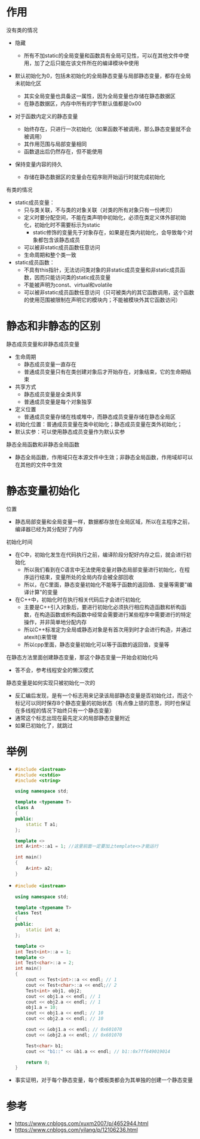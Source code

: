 # 作用

没有类的情况

- 隐藏
  - 所有不加static的全局变量和函数具有全局可见性，可以在其他文件中使用，加了之后只能在该文件所在的编译模块中使用
- 默认初始化为0，包括未初始化的全局静态变量与局部静态变量，都存在全局未初始化区
  - 其实全局变量也具备这一属性，因为全局变量也存储在静态数据区
  - 在静态数据区，内存中所有的字节默认值都是0x00
- 对于函数内定义的静态变量
  - 始终存在，只进行一次初始化（如果函数不被调用，那么静态变量就不会被调用）
  - 其作用范围与局部变量相同
  - 函数退出后仍然存在，但不能使用

- 保持变量内容的持久
  - 存储在静态数据区的变量会在程序刚开始运行时就完成初始化




有类的情况

- static成员变量：
  - 只与类关联，不与类的对象关联（对类的所有对象只有一份拷贝）
  - 定义时要分配空间，不能在类声明中初始化，必须在类定义体外部初始化，初始化时不需要标示为static
    - static修饰的变量先于对象存在，如果是在类内初始化，会导致每个对象都包含该静态成员
  - 可以被非static成员函数任意访问
  - 生命周期和整个类一致
- static成员函数：
  - 不具有this指针，无法访问类对象的非static成员变量和非static成员函数，因而只能访问类的static成员变量
  - 不能被声明为const、virtual和volatile
  - 可以被非static成员函数任意访问（只可被类内的其它函数调用，这个函数的使用范围被限制在声明它的模块内；不能被模块外其它函数访问）





# 静态和非静态的区别

静态成员变量和非静态成员变量

- 生命周期
  - 静态成员变量一直存在
  - 普通成员变量只有在类创建对象后才开始存在，对象结束，它的生命期结束
- 共享方式
  - 静态成员变量是全类共享
  - 普通成员变量是每个对象独享
- 定义位置
  - 普通成员变量存储在栈或堆中，而静态成员变量存储在静态全局区
- 初始化位置：普通成员变量在类中初始化；静态成员变量在类外初始化；
- 默认实参：可以使用静态成员变量作为默认实参



静态全局函数和非静态全局函数

- 静态全局函数，作用域只在本源文件中生效；非静态全局函数，作用域却可以在其他的文件中生效







# 静态变量初始化

位置

- 静态局部变量和全局变量一样，数据都存放在全局区域，所以在主程序之前，编译器已经为其分配好了内存



初始化时间

- 在C中，初始化发生在代码执行之前，编译阶段分配好内存之后，就会进行初始化
  - 所以我们看到在C语言中无法使用变量对静态局部变量进行初始化，在程序运行结束，变量所处的全局内存会被全部回收
  - 所以，在C里面，静态变量初始化不能等于函数的返回值、变量等需要"编译计算"的变量
- 在C++中，初始化时在执行相关代码后才会进行初始化
  - 主要是C++引入对象后，要进行初始化必须执行相应构造函数和析构函数，在构造函数或析构函数中经常会需要进行某些程序中需要进行的特定操作，并非简单地分配内存
  - 所以C++标准定为全局或静态对象是有首次用到时才会进行构造，并通过atexit()来管理
  - 所以cpp里面，静态变量初始化可以等于函数的返回值，变量等



在静态方法里面创建静态变量，那这个静态变量一开始会初始化吗

- 答不会，参考线程安全的懒汉模式



静态变量是如何实现只被初始化一次的

- 反汇编后发现，是有一个标志用来记录该局部静态变量是否初始化过，而这个标记可以同时保存8个静态变量的初始状态（有点像上锁的意思，同时也保证在多线程的情况下始终只有一个静态变量）
- 通常这个标志出现在最先定义的局部静态变量附近
- 如果已初始化了，就跳过







# 举例

- ```cpp
  #include <iostream>
  #include <cstdio>
  #include <string>
  
  using namespace std;
  
  template <typename T>
  class A
  {
  public:
      static T a1;
  };
  
  template <>
  int A<int>::a1 = 1; //这里前面一定要加上template<>才能运行
  
  int main()
  {
      A<int> a2;
  }
  ```
  
- ```cpp
  #include <iostream>
  
  using namespace std;
  
  template <typename T>
  class Test
  {
  public:
      static int a;
  };
  
  template <>
  int Test<int>::a = 1;
  template <>
  int Test<char>::a = 2;
  int main()
  {
      cout << Test<int>::a << endl; // 1
      cout << Test<char>::a << endl;// 2
      Test<int> obj1, obj2;
      cout << obj1.a << endl; // 1
      cout << obj2.a << endl; // 1
      obj1.a = 10;
      cout << obj1.a << endl; // 10
      cout << obj2.a << endl; // 10
  
      cout << &obj1.a << endl; // 0x601070
      cout << &obj2.a << endl; // 0x601070
  
      Test<char> b1;
      cout << "b1::" << &b1.a << endl; // b1::0x7ff649019014
  
      return 0;
  }
  ```
  
- 事实证明，对于每个静态变量，每个模板类都会为其单独的创建一个静态变量







# 参考

- https://www.cnblogs.com/xuxm2007/p/4652944.html
- https://www.cnblogs.com/yilang/p/12106236.html